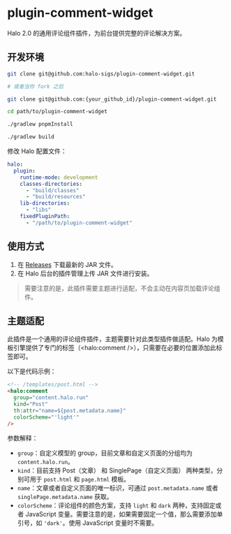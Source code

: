 # plugin-comment-widget

Halo 2.0 的通用评论组件插件，为前台提供完整的评论解决方案。

## 开发环境

```bash
git clone git@github.com:halo-sigs/plugin-comment-widget.git

# 或者当你 fork 之后

git clone git@github.com:{your_github_id}/plugin-comment-widget.git
```

```bash
cd path/to/plugin-comment-widget
```

```bash
./gradlew pnpmInstall

./gradlew build
```

修改 Halo 配置文件：

```yaml
halo:
  plugin:
    runtime-mode: development
    classes-directories:
      - "build/classes"
      - "build/resources"
    lib-directories:
      - "libs"
    fixedPluginPath:
      - "/path/to/plugin-comment-widget"
```

## 使用方式

1. 在 [Releases](https://github.com/halo-sigs/plugin-comment-widget/releases) 下载最新的 JAR 文件。
2. 在 Halo 后台的插件管理上传 JAR 文件进行安装。

> 需要注意的是，此插件需要主题进行适配，不会主动在内容页加载评论组件。

## 主题适配

此插件是一个通用的评论组件插件，主题需要针对此类型插件做适配。Halo 为模板引擎提供了专门的标签（<halo:comment />），只需要在必要的位置添加此标签即可。

以下是代码示例：

```html
<!-- /templates/post.html -->
<halo:comment
  group="content.halo.run"
  kind="Post"
  th:attr="name=${post.metadata.name}"
  colorScheme="'light'"
/>
```

参数解释：

- `group`：自定义模型的 group，目前文章和自定义页面的分组均为 `content.halo.run`。
- `kind`：目前支持 Post（文章） 和 SinglePage（自定义页面） 两种类型，分别可用于 `post.html` 和 `page.html` 模板。
- `name`：文章或者自定义页面的唯一标识，可通过 `post.metadata.name` 或者 `singlePage.metadata.name` 获取。
- `colorScheme`：评论组件的颜色方案，支持 `light` 和 `dark` 两种，支持固定或者 JavaScript 变量。需要注意的是，如果需要固定一个值，那么需要添加单引号，如 `'dark'`。使用 JavaScript 变量时不需要。

